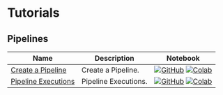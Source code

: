 # Tutorials

## Pipelines
| Name | Description | Notebook |
| --- | --- | --- |
| <div>[Create a Pipeline](pipelines/create_a_pipeline/chapter.md)</div> | Create a Pipeline. | [![GitHub](https://badgen.net/badge/icon/github?icon=github&label)](https://github.com/dataloop-ai/dtlpy-documentation/blob/main/tutorials/pipelines/create_a_pipeline/chapter.ipynb) [![Colab](https://colab.research.google.com/assets/colab-badge.svg)](https://colab.research.google.com/github/dataloop-ai/dtlpy-documentation/blob/main/tutorials/pipelines/create_a_pipeline/chapter.ipynb) |
| <div>[Pipeline Executions](pipelines/pipeline_executions/chapter.md)</div> | Pipeline Executions. | [![GitHub](https://badgen.net/badge/icon/github?icon=github&label)](https://github.com/dataloop-ai/dtlpy-documentation/blob/main/tutorials/pipelines/pipeline_executions/chapter.ipynb) [![Colab](https://colab.research.google.com/assets/colab-badge.svg)](https://colab.research.google.com/github/dataloop-ai/dtlpy-documentation/blob/main/tutorials/pipelines/pipeline_executions/chapter.ipynb) |
